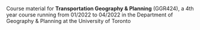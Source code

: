 Course material for **Transportation Geography & Planning** (GGR424), a 4th year course running from 01/2022 to 04/2022 in the Department of Geography & Planning at the University of Toronto 
